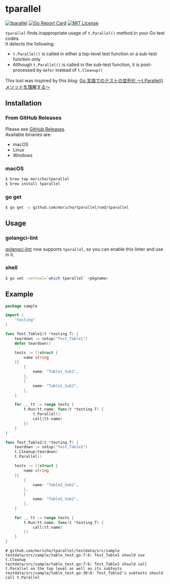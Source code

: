 # tparallel

[![tparallel](https://github.com/moricho/tparallel/workflows/tparallel/badge.svg?branch=master)](https://github.com/moricho/tparallel/actions)
[![Go Report Card](https://goreportcard.com/badge/github.com/moricho/tparallel)](https://goreportcard.com/report/github.com/moricho/tparallel)
[![MIT License](http://img.shields.io/badge/license-MIT-blue.svg?style=flat)](LICENSE)

`tparallel` finds inappropriate usage of `t.Parallel()` method in your Go test codes.  
It detects the following:

- `t.Parallel()` is called in either a top-level test function or a sub-test function only
- Although `t.Parallel()` is called in the sub-test function, it is post-processed by `defer` instead of `t.Cleanup()`

This tool was inspired by this blog: [Go 言語でのテストの並列化 〜t.Parallel()メソッドを理解する〜](https://engineering.mercari.com/blog/entry/how_to_use_t_parallel/)

## Installation

### From GitHub Releases

Please see [GitHub Releases](https://github.com/moricho/tparallel/releases).  
Available binaries are:

- macOS
- Linux
- Windows

### macOS

```sh
$ brew tap moricho/tparallel
$ brew install tparallel
```

### go get

```sh
$ go get -u github.com/moricho/tparallel/cmd/tparallel
```

## Usage

### golangci-lint

[golangci-lint](https://github.com/golangci/golangci-lint) now supports `tparallel`, so you can enable this linter and use in it.

### shell

```sh
$ go vet -vettool=`which tparallel` <pkgname>
```

## Example

```go
package sample

import (
	"testing"
)

func Test_Table1(t *testing.T) {
	teardown := setup("Test_Table1")
	defer teardown()

	tests := []struct {
		name string
	}{
		{
			name: "Table1_Sub1",
		},
		{
			name: "Table1_Sub2",
		},
	}

	for _, tt := range tests {
		t.Run(tt.name, func(t *testing.T) {
			t.Parallel()
			call(tt.name)
		})
	}
}

func Test_Table2(t *testing.T) {
	teardown := setup("Test_Table2")
	t.Cleanup(teardown)
	t.Parallel()

	tests := []struct {
		name string
	}{
		{
			name: "Table2_Sub1",
		},
		{
			name: "Table2_Sub2",
		},
	}

	for _, tt := range tests {
		t.Run(tt.name, func(t *testing.T) {
			call(tt.name)
		})
	}
}
```

```console
# github.com/moricho/tparallel/testdata/src/sample
testdata/src/sample/table_test.go:7:6: Test_Table1 should use t.Cleanup
testdata/src/sample/table_test.go:7:6: Test_Table1 should call t.Parallel on the top level as well as its subtests
testdata/src/sample/table_test.go:30:6: Test_Table2's subtests should call t.Parallel
```
